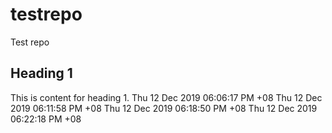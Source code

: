 # testrepo
Test repo

## Heading 1
This is content for heading 1.
Thu 12 Dec 2019 06:06:17 PM +08
Thu 12 Dec 2019 06:11:58 PM +08
Thu 12 Dec 2019 06:18:50 PM +08
Thu 12 Dec 2019 06:22:18 PM +08
